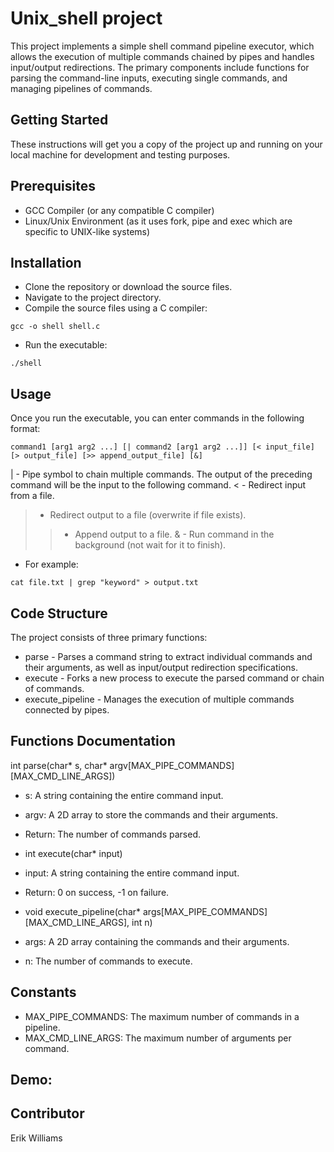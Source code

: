 # Unix_shell project

This project implements a simple shell command pipeline executor, which allows the execution of multiple commands chained by pipes and handles input/output redirections. The primary components include functions for parsing the command-line inputs, executing single commands, and managing pipelines of commands.

## Getting Started

These instructions will get you a copy of the project up and running on your local machine for development and testing purposes.

## Prerequisites

- GCC Compiler (or any compatible C compiler)
- Linux/Unix Environment (as it uses fork, pipe and exec which are specific to UNIX-like systems)

## Installation

- Clone the repository or download the source files.
- Navigate to the project directory.
- Compile the source files using a C compiler:

```
gcc -o shell shell.c
```

- Run the executable:

```
./shell
```

## Usage

Once you run the executable, you can enter commands in the following format:

```
command1 [arg1 arg2 ...] [| command2 [arg1 arg2 ...]] [< input_file] [> output_file] [>> append_output_file] [&]
```

| - Pipe symbol to chain multiple commands. The output of the preceding command will be the input to the following command.
< - Redirect input from a file.

> - Redirect output to a file (overwrite if file exists).
>> - Append output to a file.
>>& - Run command in the background (not wait for it to finish).

- For example:

```
cat file.txt | grep "keyword" > output.txt
```

## Code Structure

The project consists of three primary functions:

- parse - Parses a command string to extract individual commands and their arguments, as well as input/output redirection specifications.
- execute - Forks a new process to execute the parsed command or chain of commands.
- execute_pipeline - Manages the execution of multiple commands connected by pipes.

## Functions Documentation

int parse(char* s, char* argv[MAX_PIPE_COMMANDS][MAX_CMD_LINE_ARGS])

- s: A string containing the entire command input.
- argv: A 2D array to store the commands and their arguments.
- Return: The number of commands parsed.
- int execute(char\* input)

- input: A string containing the entire command input.
- Return: 0 on success, -1 on failure.
- void execute_pipeline(char\* args[MAX_PIPE_COMMANDS][MAX_CMD_LINE_ARGS], int n)

- args: A 2D array containing the commands and their arguments.
- n: The number of commands to execute.

## Constants

- MAX_PIPE_COMMANDS: The maximum number of commands in a pipeline.
- MAX_CMD_LINE_ARGS: The maximum number of arguments per command.

## Demo:



## Contributor

Erik Williams
